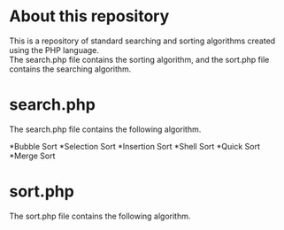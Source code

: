# About this repository
This is a repository of standard searching and sorting algorithms created using the PHP language.  
The search.php file contains the sorting algorithm, and the sort.php file contains the searching algorithm.

# search.php
The search.php file contains the following algorithm.

*Bubble Sort
*Selection Sort
*Insertion Sort
*Shell Sort
*Quick Sort
*Merge Sort

# sort.php
The sort.php file contains the following algorithm.